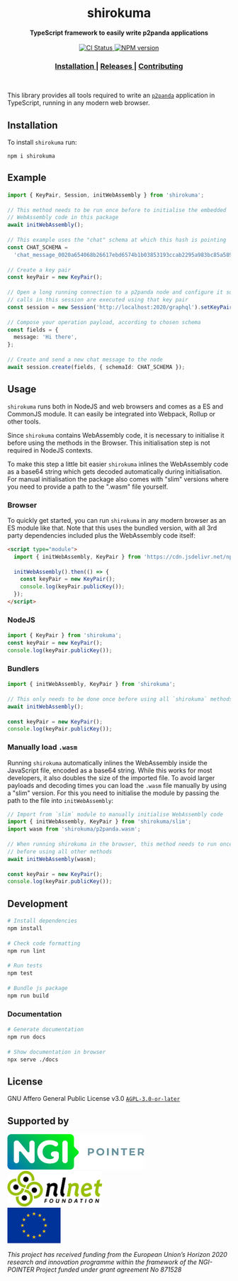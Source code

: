 <h1 align="center">shirokuma</h1>

<div align="center">
  <strong>TypeScript framework to easily write p2panda applications</strong>
</div>

<br />

<div align="center">
  <!-- CI status -->
  <a href="https://github.com/p2panda/shirokuma/actions">
    <img src="https://img.shields.io/github/checks-status/p2panda/shirokuma/main?style=flat-square" alt="CI Status" />
  </a>
  <!-- NPM version -->
  <a href="https://www.npmjs.com/package/shirokuma">
    <img src="https://img.shields.io/npm/v/shirokuma?style=flat-square" alt="NPM version" />
  </a>
</div>

<div align="center">
  <h3>
    <a href="https://github.com/p2panda/shirokuma#installation">
      Installation
    </a>
    <span> | </span>
    <a href="https://github.com/p2panda/shirokuma/releases">
      Releases
    </a>
    <span> | </span>
    <a href="https://github.com/p2panda/handbook#how-to-contribute">
      Contributing
    </a>
  </h3>
</div>

<br />

This library provides all tools required to write an [`p2panda`] application in TypeScript, running in any modern web browser.

[`p2panda`]: https://p2panda.org

## Installation

To install `shirokuma` run:

```
npm i shirokuma
```

## Example

```typescript
import { KeyPair, Session, initWebAssembly } from 'shirokuma';

// This method needs to be run once before to initialise the embedded
// WebAssembly code in this package
await initWebAssembly();

// This example uses the "chat" schema at which this hash is pointing
const CHAT_SCHEMA =
  'chat_message_0020a654068b26617ebd6574b1b03853193ccab2295a983bc85a5891793422832655';

// Create a key pair
const keyPair = new KeyPair();

// Open a long running connection to a p2panda node and configure it so all
// calls in this session are executed using that key pair
const session = new Session('http://localhost:2020/graphql').setKeyPair(keyPair);

// Compose your operation payload, according to chosen schema
const fields = {
  message: 'Hi there',
};

// Create and send a new chat message to the node
await session.create(fields, { schemaId: CHAT_SCHEMA });
```

## Usage

`shirokuma` runs both in NodeJS and web browsers and comes as a ES and CommonJS
module. It can easily be integrated into Webpack, Rollup or other tools.

Since `shirokuma` contains WebAssembly code, it is necessary to initialise it
before using the methods in the Browser. This initialisation step is not
required in NodeJS contexts.

To make this step a little bit easier `shirokuma` inlines the WebAssembly code
as a base64 string which gets decoded automatically during initialisation. For
manual initialisation the package also comes with "slim" versions where you
need to provide a path to the ".wasm" file yourself.

### Browser

To quickly get started, you can run `shirokuma` in any modern browser as an ES module like that. Note that this uses the bundled version, with all 3rd party dependencies included plus the WebAssembly code itself:

```html
<script type="module">
  import { initWebAssembly, KeyPair } from 'https://cdn.jsdelivr.net/npm/shirokuma@0.2.0/lib/esm-bundle/index.min.js';

  initWebAssembly().then(() => {
    const keyPair = new KeyPair();
    console.log(keyPair.publicKey());
  });
</script>
```

### NodeJS

```javascript
import { KeyPair } from 'shirokuma';
const keyPair = new KeyPair();
console.log(keyPair.publicKey());
```

### Bundlers

```javascript
import { initWebAssembly, KeyPair } from 'shirokuma';

// This only needs to be done once before using all `shirokuma` methods
await initWebAssembly();

const keyPair = new KeyPair();
console.log(keyPair.publicKey());
```

### Manually load `.wasm`

Running `shirokuma` automatically inlines the WebAssembly inside the JavaScript
file, encoded as a base64 string. While this works for most developers, it also
doubles the size of the imported file. To avoid larger payloads and decoding
times you can load the `.wasm` file manually by using a "slim" version. For
this you need to initialise the module by passing the path to the file into
`initWebAssembly`:

```javascript
// Import from `slim` module to manually initialise WebAssembly code
import { initWebAssembly, KeyPair } from 'shirokuma/slim';
import wasm from 'shirokuma/p2panda.wasm';

// When running shirokuma in the browser, this method needs to run once
// before using all other methods
await initWebAssembly(wasm);

const keyPair = new KeyPair();
console.log(keyPair.publicKey());
```

## Development

```bash
# Install dependencies
npm install

# Check code formatting
npm run lint

# Run tests
npm test

# Bundle js package
npm run build
```

### Documentation

```bash
# Generate documentation
npm run docs

# Show documentation in browser
npx serve ./docs
```

## License

GNU Affero General Public License v3.0 [`AGPL-3.0-or-later`](LICENSE)

## Supported by

<img src="https://raw.githubusercontent.com/p2panda/.github/main/assets/ngi-logo.png" width="auto" height="80px"><br />
<img src="https://raw.githubusercontent.com/p2panda/.github/main/assets/nlnet-logo.svg" width="auto" height="80px"><br />
<img src="https://raw.githubusercontent.com/p2panda/.github/main/assets/eu-flag-logo.png" width="auto" height="80px">

*This project has received funding from the European Union’s Horizon 2020
research and innovation programme within the framework of the NGI-POINTER
Project funded under grant agreement No 871528*
